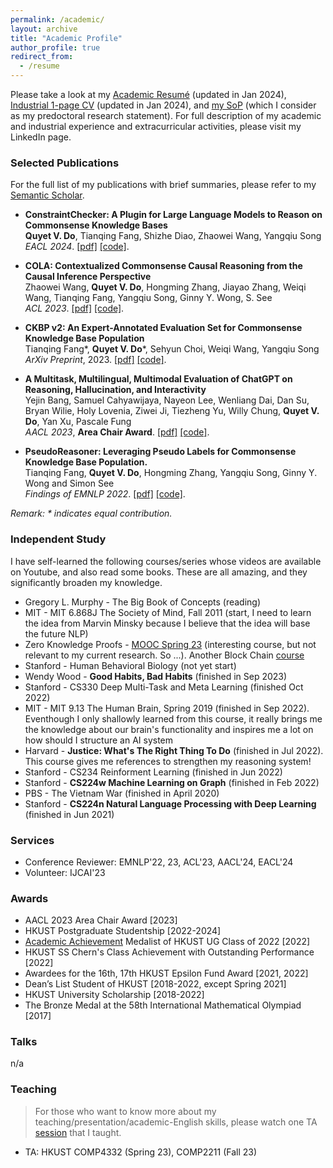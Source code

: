 ```yaml
---
permalink: /academic/
layout: archive
title: "Academic Profile"
author_profile: true
redirect_from:
  - /resume
---
```


Please take a look at my [Academic Resumé](https://dovanquyet.github.io/files/DoVanQuyet_CV_public.pdf) (updated in Jan 2024), [Industrial 1-page CV](https://dovanquyet.github.io/files/DoVanQuyet_CV_1page.pdf) (updated in Jan 2024), and [my SoP](https://dovanquyet.github.io/files/SoP_Quyet_general.pdf) (which I consider as my predoctoral research statement). For full description of my academic and industrial experience and extracurricular activities, please visit my LinkedIn page.
<!-- my [UG Transcript](https://dovanquyet.github.io/files/ugtranscript.pdf). -->


### Selected Publications

For the full list of my publications with brief summaries, please refer to my [Semantic Scholar](https://www.semanticscholar.org/author/Quyet-V.-Do/2187874252).


- **ConstraintChecker: A Plugin for Large Language Models to Reason on Commonsense Knowledge Bases**\
**Quyet V. Do**, Tianqing Fang, Shizhe Diao, Zhaowei Wang, Yangqiu Song\
*EACL 2024*. [\[pdf\]](https://arxiv.org/abs/2401.14003) [\[code\]](https://github.com/HKUST-KnowComp/ConstraintChecker).

- **COLA: Contextualized Commonsense Causal Reasoning from the Causal Inference Perspective**\
Zhaowei Wang, **Quyet V. Do**, Hongming Zhang, Jiayao Zhang, Weiqi Wang, Tianqing Fang, Yangqiu Song, Ginny Y. Wong, S. See\
*ACL 2023*. [\[pdf\]](https://arxiv.org/abs/2305.05191) [\[code\]](https://github.com/HKUST-KnowComp/COLA).

- **CKBP v2: An Expert-Annotated Evaluation Set for Commonsense Knowledge Base Population**\
Tianqing Fang\*, **Quyet V. Do**\*, Sehyun Choi, Weiqi Wang, Yangqiu Song\
*ArXiv Preprint*, 2023. [\[pdf\]](https://arxiv.org/abs/2304.10392) [\[code\]](https://github.com/HKUST-KnowComp/CSKB-Population).

- **A Multitask, Multilingual, Multimodal Evaluation of ChatGPT on Reasoning, Hallucination, and Interactivity**\
Yejin Bang, Samuel Cahyawijaya, Nayeon Lee, Wenliang Dai, Dan Su, Bryan Wilie, Holy Lovenia, Ziwei Ji, Tiezheng Yu, Willy Chung, **Quyet V. Do**, Yan Xu, Pascale Fung\
*AACL 2023*, **Area Chair Award**. [\[pdf\]](https://arxiv.org/abs/2302.04023) [\[code\]](https://github.com/HLTCHKUST/chatgpt-evaluation).

- **PseudoReasoner: Leveraging Pseudo Labels for Commonsense Knowledge Base Population.**\
Tianqing Fang, **Quyet V. Do**, Hongming Zhang, Yangqiu Song, Ginny Y. Wong and Simon See\
*Findings of EMNLP 2022*. [\[pdf\]](https://aclanthology.org/2022.findings-emnlp.246/) [\[code\]](https://github.com/HKUST-KnowComp/PseudoReasoner).

_Remark: \* indicates equal contribution._


### Independent Study

I have self-learned the following courses/series whose videos are available on Youtube, and also read some books. These are all amazing, and they significantly broaden my knowledge.

- Gregory L. Murphy - The Big Book of Concepts (reading)
- MIT - MIT 6.868J The Society of Mind, Fall 2011 (start, I need to learn the idea from Marvin Minsky because I believe that the idea will base the future NLP)
- Zero Knowledge Proofs - [MOOC Spring 23](https://zk-learning.org/) (interesting course, but not relevant to my current research. So ...). Another Block Chain [course](https://timroughgarden.github.io/fob21)
- Stanford - Human Behavioral Biology (not yet start)
- Wendy Wood - **Good Habits, Bad Habits** (finished in Sep 2023)
- Stanford - CS330 Deep Multi-Task and Meta Learning (finished Oct 2022)
- MIT - MIT 9.13 The Human Brain, Spring 2019 (finished in Sep 2022). Eventhough I only shallowly learned from this course, it really brings me the knowledge about our brain's functionality and inspires me a lot on how should I structure an AI system
- Harvard - **Justice: What's The Right Thing To Do** (finished in Jul 2022). This course gives me references to strengthen my reasoning system!
- Stanford - CS234 Reinforment Learning (finished in Jun 2022)
- Stanford - **CS224w Machine Learning on Graph** (finished in Feb 2022)
- PBS - The Vietnam War (finished in April 2020)
- Stanford - **CS224n Natural Language Processing with Deep Learning** (finished in Jun 2021)


### Services

- Conference Reviewer: EMNLP'22, 23, ACL'23, AACL'24, EACL'24
- Volunteer: IJCAI'23


### Awards

- AACL 2023 Area Chair Award [2023]
- HKUST Postgraduate Studentship [2022-2024]
- [Academic Achievement](https://registry.hkust.edu.hk/academic-achievements/medal-recipients-year) Medalist of HKUST UG Class of 2022 [2022]
- HKUST SS Chern's Class Achievement with Outstanding Performance [2022]
- Awardees for the 16th, 17th HKUST Epsilon Fund Award [2021, 2022]
- Dean’s List Student of HKUST [2018-2022, except Spring 2021]
- HKUST University Scholarship [2018-2022]
- The Bronze Medal at the 58th International Mathematical Olympiad [2017]


### Talks

n/a


### Teaching

> For those who want to know more about my teaching/presentation/academic-English skills, please watch one TA [session](https://youtu.be/5UYK15JvAsU) that I taught.

- TA: HKUST COMP4332 (Spring 23), COMP2211 (Fall 23)